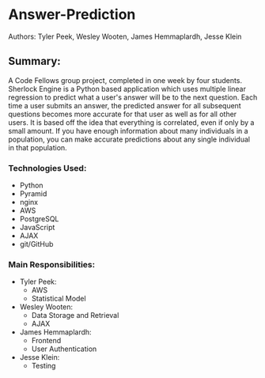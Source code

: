 # Answer-Prediction
Authors: Tyler Peek, Wesley Wooten, James Hemmaplardh, Jesse Klein


## Summary:
A Code Fellows group project, completed in one week by four students. Sherlock Engine is a Python based application which uses multiple linear regression to predict what a user's answer will be to the next question. Each time a user submits an answer, the predicted answer for all subsequent questions becomes more accurate for that user as well as for all other users. It is based off the idea that everything is correlated, even if only by a small amount. If you have enough information about many individuals in a population, you can make accurate predictions about any single individual in that population.

### Technologies Used:
 * Python
 * Pyramid
 * nginx
 * AWS
 * PostgreSQL
 * JavaScript
 *  AJAX
 *  git/GitHub
 
### Main Responsibilities:
 * Tyler Peek:
   * AWS
   * Statistical Model
 * Wesley Wooten:
   * Data Storage and Retrieval
   * AJAX
 * James Hemmaplardh:
   * Frontend
   * User Authentication
 * Jesse Klein:
   * Testing
